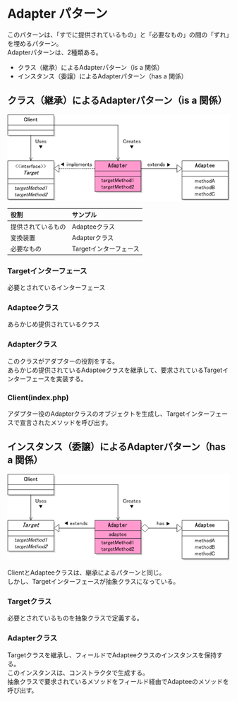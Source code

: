 # Adapter パターン
このパターンは、「すでに提供されているもの」と「必要なもの」の間の「ずれ」を埋めるパターン。  
Adapterパターンは、2種類ある。

- クラス（継承）によるAdapterパターン（is a 関係）
- インスタンス（委譲）によるAdapterパターン（has a 関係）

## クラス（継承）によるAdapterパターン（is a 関係）
![クラス図(継承)](./src/adapter_class_ver.gif)

| 役割 | サンプル |
|:----|:--------|
|提供されているもの|Adapteeクラス|
|変換装置|Adapterクラス|
|必要なもの|Targetインターフェース|

### Targetインターフェース
必要とされているインターフェース

### Adapteeクラス
あらかじめ提供されているクラス

### Adapterクラス
このクラスがアダプターの役割をする。  
あらかじめ提供されているAdapteeクラスを継承して、要求されているTargetインターフェースを実装する。

### Client(index.php)
アダプター役のAdapterクラスのオブジェクトを生成し、Targetインターフェースで宣言されたメソッドを呼び出す。


## インスタンス（委譲）によるAdapterパターン（has a 関係）
![クラス図(委譲)](./src/adapter_instance_ver.gif)

ClientとAdapteeクラスは、継承によるパターンと同じ。  
しかし、Targetインターフェースが抽象クラスになっている。

### Targetクラス
必要とされているものを抽象クラスで定義する。

### Adapterクラス
Targetクラスを継承し、フィールドでAdapteeクラスのインスタンスを保持する。  
このインスタンスは、コンストラクタで生成する。  
抽象クラスで要求されているメソッドをフィールド経由でAdapteeのメソッドを呼び出す。
